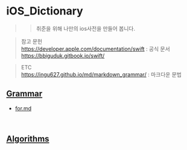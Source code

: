 # iOS_Dictionary
>> 취준을 위해 나만의 ios사전을 만들어 봅니다.

> 참고 문헌<br>https://developer.apple.com/documentation/swift : 공식 문서<br>
> https://bbiguduk.gitbook.io/swift/

> ETC<br>https://ingu627.github.io/md/markdown_grammar/ : 마크다운 문법

## [Grammar](https://github.com/theBettor/iOS_Dictionary/tree/main/Grammar)
* [for.md](https://github.com/theBettor/iOS_Dictionary/blob/main/Grammar/for.md)
<br>

## [Algorithms](https://github.com/theBettor/iOS_Dictionary/tree/main/Algorithms)
